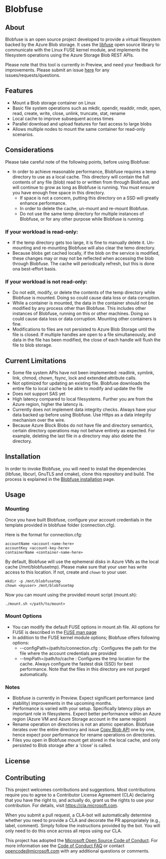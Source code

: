 # Blobfuse
## About

Blobfuse is an open source project developed to provide a virtual filesystem backed by the Azure Blob storage. It uses the [libfuse](https://github.com/libfuse/libfuse) open source library to communicate with the Linux FUSE kernel module, and implements the filesystem operations using the Azure Storage Blob REST APIs.

Please note that this tool is currently in Preview, and need your feedback for improvements. Please submit an issue [here](https://github.com/azure/azure-storage-fuse/issues) for any issues/requests/questions.

## Features
- Mount a Blob storage container on Linux
- Basic file system operations such as mkdir, opendir, readdir, rmdir, open, read, create, write, close, unlink, truncate, stat, rename
- Local cache to improve subsequent access times
- Parallel download and upload features for fast access to large blobs
- Allows multiple nodes to mount the same container for read-only scenarios.

## Considerations
Please take careful note of the following points, before using Blobfuse:
- In order to achieve reasonable performance, Blobfuse requires a temp directory to use as a local cache. This directory will contain the full contents of any file (blob) read to or written from through Blobfuse, and will continue to grow as long as Blobfuse is running. You must ensure you have enough free space in this directory.
  - If space is not a concern, putting this directory on a SSD will greatly enhance performance.
  - In order to delete the cache, un-mount and re-mount Blobfuse.
  - Do not use the same temp directory for multiple instances of Blobfuse, or for any other purpose while Blobfuse is running.
  
### If your workload is read-only:
- If the temp directory gets too large, it is fine to manually delete it.  Un-mounting and re-mounting Blobfuse will also clear the temo directory.
- Because blobs get cached locally, if the blob on the service is modified, these changes may or may not be reflected when accessing the blob through Blobfuse.  The cache will periodically refresh, but this is done ona  best-effort basis.

### If your workload is not read-only:
- Do not edit, modify, or delete the contents of the temp directory while Blobfuse is mounted. Doing so could cause data loss or data corruption.
- While a container is mounted, the data in the container should not be modified by any process other than Blobfuse.  This includes other instances of Blobfuse, running on this or other machines.  Doing so could cause data loss or data corruption.  Mounting other containers is fine.
- Modifications to files are not persisted to Azure Blob Storage until the file is closed. If multiple handles are open to a file simultaneously, and data in the file has been modified, the close of each handle will flush the file to blob storage. 

## Current Limitations
- Some file system APIs have not been implemented: readlink, symlink, link, chmod, chown, fsync, lock and extended attribute calls.
- Not optimized for updating an existing file. Blobfuse downloads the entire file to local cache to be able to modify and update the file
- Does not support SAS yet
- High latency compared to local filesystems. Further you are from the Azure region, higher the latency is.
- Currently does not implement data integrity checks. Always have your data backed up before using Blobfuse. Use Https as a data integrity mechanism over the wire.
- Because Azure Block Blobs do not have file and directory semantics, certain directory operations may not behave entirely as expected. For example, deleting the last file in a directory may also delete the directory.

## Installation

In order to invoke Blobfuse, you will need to install the dependencies (libfuse, libcurl, GnuTLS and cmake), clone this repository and build. The process is explained in the [Blobfuse installation](https://github.com/Azure/azure-storage-fuse/wiki/Installation) page.

## Usage

### Mounting
Once you have built Blobfuse, configure your account credentials in the template provided in blobfuse folder (connection.cfg).

Here is the format for connection.cfg:
```
accountName <account-name-here> 
accountKey <account-key-here> 
containerName <container-name-here>
```

By default, Blobfuse will use the ephemeral disks in Azure VMs as the local cache (/mnt/blobfusetmp). Please make sure that your user has write access to this location. If not, create and `chown` to your user.

```
mkdir -p /mnt/blobfusetmp
chown <myuser> /mnt/blobfusetmp
```

Now you can mount using the provided mount script (mount.sh):
```
./mount.sh </path/to/mount>
```

### Mount Options
- You can modify the default FUSE options in mount.sh file. All options for FUSE is described in the [FUSE man page](http://manpages.ubuntu.com/manpages/xenial/man8/mount.fuse.8.html)
- In addition to the FUSE kernel module options; Blobfuse offers following options:
	* --configPath=/path/to/connection.cfg : Configures the path for the file where the account credentials are provided
	* --tmpPath=/path/to/cache : Configures the tmp location for the cache. Always configure the fastest disk (SSD) for best performance. Note that the files in this directory are not purged automatically.

### Notes
- Blobfuse is currently in Preview. Expect significant performance (and stability) improvements in the upcoming months.
- Performance is varied with your setup. Specifically latency plays an important role in filesystems. Expect better performance within an Azure region (Azure VM and Azure Storage account in the same region)
- Rename operation on directories is not an atomic operation. Blobfuse iterates over the entire directory and issue [Copy Blob API](https://docs.microsoft.com/en-us/rest/api/storageservices/copy-blob) one by one, hence expect poor performance for rename operations on directories.
- Files you open in Blobfuse mount get stored in the local cache, and only persisted to Blob storage after a 'close' is called. 

## License
 
## Contributing

This project welcomes contributions and suggestions.  Most contributions require you to agree to a
Contributor License Agreement (CLA) declaring that you have the right to, and actually do, grant us
the rights to use your contribution. For details, visit https://cla.microsoft.com.

When you submit a pull request, a CLA-bot will automatically determine whether you need to provide
a CLA and decorate the PR appropriately (e.g., label, comment). Simply follow the instructions
provided by the bot. You will only need to do this once across all repos using our CLA.

This project has adopted the [Microsoft Open Source Code of Conduct](https://opensource.microsoft.com/codeofconduct/).
For more information see the [Code of Conduct FAQ](https://opensource.microsoft.com/codeofconduct/faq/) or
contact [opencode@microsoft.com](mailto:opencode@microsoft.com) with any additional questions or comments.

